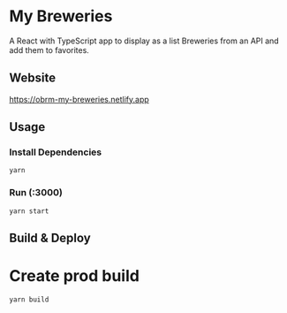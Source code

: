 # My Breweries

A React with TypeScript app to display as a list Breweries from an API and add them to favorites.

## Website

https://obrm-my-breweries.netlify.app

## Usage

### Install Dependencies

```
yarn
```

### Run (:3000)

```
yarn start
```

## Build & Deploy

# Create prod build

```
yarn build
```
